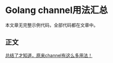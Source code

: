 Golang channel用法汇总
==========

本文章无完整示例代码，全部代码都在文章中。

## 正文
[总结了才知道，原来channel有这么多用法！](https://github.com/Shitaibin/shitaibin.github.io/blob/hexo_resource/source/_posts/golang-channel-all-usage.md)
